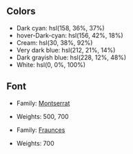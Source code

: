 ## Colors

- Dark cyan: hsl(158, 36%, 37%)
- hover-Dark-cyan: hsl(156, 42%, 18%)
- Cream: hsl(30, 38%, 92%)
- Very dark blue: hsl(212, 21%, 14%)
- Dark grayish blue: hsl(228, 12%, 48%)
- White: hsl(0, 0%, 100%)

## Font

- Family: [Montserrat](https://fonts.google.com/specimen/Montserrat)
- Weights: 500, 700

- Family: [Fraunces](https://fonts.google.com/specimen/Fraunces)
- Weights: 700
